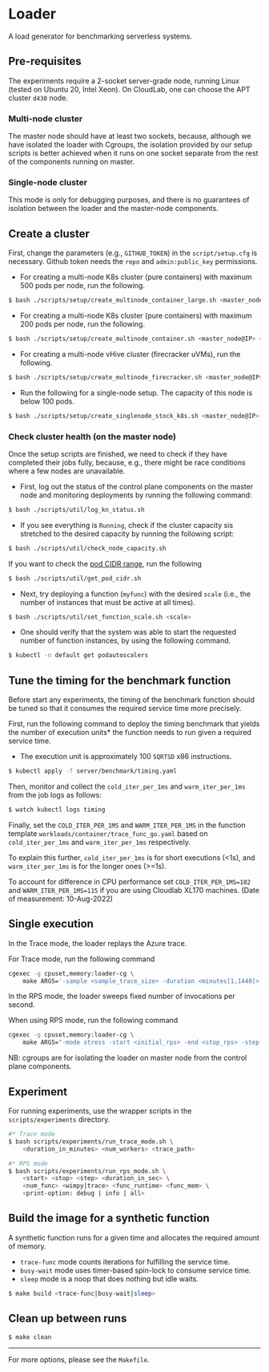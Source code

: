 # Loader

A load generator for benchmarking serverless systems.

## Pre-requisites

The experiments require a 2-socket server-grade node, running Linux (tested on Ubuntu 20, Intel Xeon). On CloudLab, one can choose the APT cluster `d430` node.

### Multi-node cluster

The master node should have at least two sockets, because, although we have isolated the loader with Cgroups, the isolation provided by our setup scripts is better achieved when it runs on one socket separate from the rest of the components running on master. 

### Single-node cluster

This mode is only for debugging purposes, and there is no guarantees of isolation between the loader and the master-node components.
## Create a cluster

First, change the parameters (e.g., `GITHUB_TOKEN`) in the `script/setup.cfg` is necessary.
Github token needs the `repo` and `admin:public_key` permissions.

* For creating a multi-node K8s cluster (pure containers) with maximum 500 pods per node, run the following.

```bash
$ bash ./scripts/setup/create_multinode_container_large.sh <master_node@IP> <worker_node@IP> ...
```

* For creating a multi-node K8s cluster (pure containers) with maximum 200 pods per node, run the following.

```bash
$ bash ./scripts/setup/create_multinode_container.sh <master_node@IP> <worker_node@IP> ...
```

* For creating a multi-node vHive cluster (firecracker uVMs), run the following.

```bash
$ bash ./scripts/setup/create_multinode_firecracker.sh <master_node@IP> <worker_node@IP> ...
```

* Run the following for a single-node setup. The capacity of this node is below 100 pods.

```bash
$ bash ./scripts/setup/create_singlenode_stock_k8s.sh <master_node@IP> 
```

### Check cluster health (on the master node)

Once the setup scripts are finished, we need to check if they have completed their jobs fully, because, e.g., there
might be race conditions where a few nodes are unavailable.

* First, log out the status of the control plane components on the master node and monitoring deployments by running the
  following command:

```bash
$ bash ./scripts/util/log_kn_status.sh
```

* If you see everything is `Running`, check if the cluster capacity sis stretched to the desired capacity by running the
  following script:

```bash
$ bash ./scripts/util/check_node_capacity.sh
```

If you want to check
the [pod CIDR range](https://www.ibm.com/docs/en/cloud-private/3.1.2?topic=networking-kubernetes-network-model), run the
following

```bash
$ bash ./scripts/util/get_pod_cidr.sh
```

* Next, try deploying a function (`myfunc`) with the desired `scale` (i.e., the number of instances that must be active
  at all times).

```bash
$ bash ./scripts/util/set_function_scale.sh <scale>
```

* One should verify that the system was able to start the requested number of function instances, by using the following
  command.

```bash
$ kubectl -n default get podautoscalers
```

## Tune the timing for the benchmark function

Before start any experiments, the timing of the benchmark function should be tuned so that it consumes the required service time more precisely.

First, run the following command to deploy the timing benchmark that yields the number of execution units* the function needs to run given a required service time.

* The execution unit is approximately 100 `SQRTSD` x86 instructions.

```bash
$ kubectl apply -f server/benchmark/timing.yaml
```

Then, monitor and collect the `cold_iter_per_1ms` and `warm_iter_per_1ms` from the job logs as follows:

```bash
$ watch kubectl logs timing
```

Finally, set the `COLD_ITER_PER_1MS` and `WARM_ITER_PER_1MS` in the function
template `workloads/container/trace_func_go.yaml` based on `cold_iter_per_1ms` and `warm_iter_per_1ms` respectively.

To explain this further, `cold_iter_per_1ms` is for short executions (<1s), and `warm_iter_per_1ms` is for the longer
ones (>=1s).

To account for difference in CPU performance set `COLD_ITER_PER_1MS=102` and `WARM_ITER_PER_1MS=115` if you are using Cloudlab XL170 machines. (Date of measurement: 10-Aug-2022)

## Single execution

In the Trace mode, the loader replays the Azure trace.

For Trace mode, run the following command

```bash
cgexec -g cpuset,memory:loader-cg \
    make ARGS='-sample <sample_trace_size> -duration <minutes[1,1440]> -cluster <num_workers> -server <trace|busy|sleep> -tracePath <path_to_trace> -iatDistributionn <poission|uniform|equidistant> -warmup' run
```

In the RPS mode, the loader sweeps fixed number of invocations per second.

When using RPS mode, run the following command

```bash
cgexec -g cpuset,memory:loader-cg \
    make ARGS="-mode stress -start <initial_rps> -end <stop_rps> -step <rps_step> -slot <rps_step_in_seconds> -server <trace|busy|sleep> -totalFunctions <num_functions>" run 2>&1 | tee stress.log
```

NB: cgroups are for isolating the loader on master node from the control plane components.

## Experiment

For running experiments, use the wrapper scripts in the `scripts/experiments` directory.

```bash
#* Trace mode
$ bash scripts/experiments/run_trace_mode.sh \
    <duration_in_minutes> <num_workers> <trace_path> 

#* RPS mode
$ bash scripts/experiments/run_rps_mode.sh \
    <start> <stop> <step> <duration_in_sec> \
    <num_func> <wimpy|trace> <func_runtime> <func_mem> \
    <print-option: debug | info | all>
```

## Build the image for a synthetic function

A synthetic function runs for a given time and allocates the required amount of memory.

* `trace-func` mode counts iterations for fulfilling the service time.
* `busy-wait` mode uses timer-based spin-lock to consume service time.
* `sleep` mode is a noop that does nothing but idle waits.

```bash
$ make build <trace-func|busy-wait|sleep>
```

## Clean up between runs

```bash
$ make clean
```

---

For more options, please see the `Makefile`.

